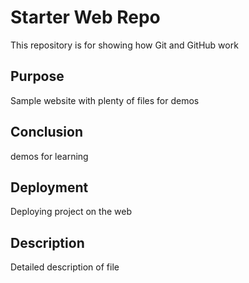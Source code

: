 # Starter Web Repo

This repository is for showing how Git and GitHub work

## Purpose

Sample website with plenty of files for demos

## Conclusion

demos for learning

## Deployment

Deploying project on the web

## Description

Detailed description of file
